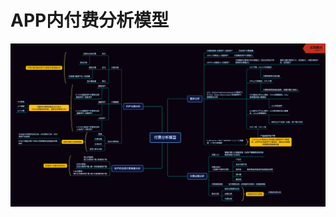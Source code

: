 
# APP内付费分析模型
![Revenue-IAP.png](https://github.com/JiayingLiJenny/Analytic-Model/blob/master/Revenue-IAP/Revenue-IAP-2.png)

